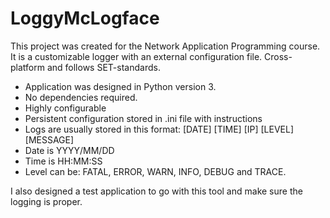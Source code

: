 # LoggyMcLogface
This project was created for the Network Application Programming course. It is a customizable logger with an external configuration file. Cross-platform and follows SET-standards.
- Application was designed in Python version 3.
- No dependencies required.
- Highly configurable
- Persistent configuration stored in .ini file with instructions
- Logs are usually stored in this format: [DATE] [TIME] [IP] [LEVEL] [MESSAGE]
- Date is YYYY/MM/DD
- Time is HH:MM:SS
- Level can be: FATAL, ERROR, WARN, INFO, DEBUG and TRACE.

I also designed a test application to go with this tool and make sure the logging is proper.

